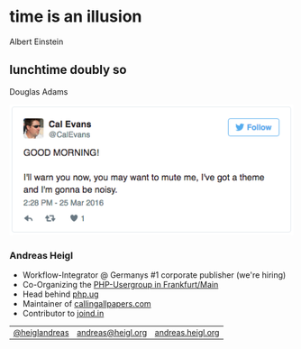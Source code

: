 # time is an illusion
<span class="credit">Albert Einstein</span>
## lunchtime doubly so<!-- .element: class="fragment" -->
<span class="credit">Douglas Adams</span><!-- .element: class="fragment" -->



![Cals Morning greetings](img/CalsMorningGreeting.png)




### Andreas Heigl

* Workflow-Integrator @ Germanys #1 corporate publisher (we're hiring)
* Co-Organizing the [PHP-Usergroup in Frankfurt/Main](http://phpugffm.de)
* Head behind [php.ug](http://php.ug)
* Maintainer of [callingallpapers.com](https://callingallpapers.com)
* Contributor to [joind.in](https://joind.in)

<table>
<tr><td style="text-align:left;">
<a href="https://twitter.com/heiglandreas">@heiglandreas</a></td>
<td style="text-align:center;"><a href="mailto:andreas@heigl.org">andreas@heigl.org</a></td>
<td style="text-align:right;"><a href="http://andreas.heigl.org">andreas.heigl.org</a></td>
</td></tr></table>